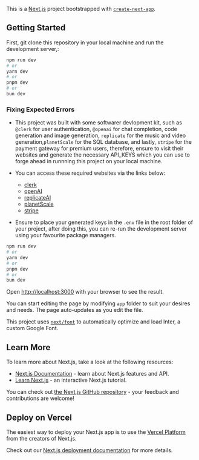 This is a [Next.js](https://nextjs.org/) project bootstrapped with [`create-next-app`](https://github.com/vercel/next.js/tree/canary/packages/create-next-app).

## Getting Started

First, git clone this repository in your local machine and run the development server,:

```bash
npm run dev
# or
yarn dev
# or
pnpm dev
# or
bun dev
```

### Fixing Expected Errors

- This project was built with some softwarer devlopment kit, such as `@clerk` for user authentication, `@openai` for chat completion, code generation and image generation, `replicate` for the music and video generation,`planetScale` for the SQL database, and lastly, `stripe` for the payment gateway for premium users, therefore, ensure to visit their websites and generate the necessary API_KEYS which you can use to forge ahead in runnning this project on your local machine.

- You can access these required websites via the links below:

  - [clerk](https://clerk.com/)
  - [openAI](https://platform.openai.com/)
  - [replicateAI](https://replicate.com/)
  - [planetScale](https://planetscale.com/)
  - [stripe](https://stripe.com/)

- Ensure to place your generated keys in the `.env` file in the root folder of your project, after doing this, you can re-run the development server using your favourite package managers.

```bash
npm run dev
# or
yarn dev
# or
pnpm dev
# or
bun dev
```

Open [http://localhost:3000](http://localhost:3000) with your browser to see the result.

You can start editing the page by modifying `app` folder to suit your desires and needs. The page auto-updates as you edit the file.

This project uses [`next/font`](https://nextjs.org/docs/basic-features/font-optimization) to automatically optimize and load Inter, a custom Google Font.

## Learn More

To learn more about Next.js, take a look at the following resources:

- [Next.js Documentation](https://nextjs.org/docs) - learn about Next.js features and API.
- [Learn Next.js](https://nextjs.org/learn) - an interactive Next.js tutorial.

You can check out [the Next.js GitHub repository](https://github.com/vercel/next.js/) - your feedback and contributions are welcome!

## Deploy on Vercel

The easiest way to deploy your Next.js app is to use the [Vercel Platform](https://vercel.com/new?utm_medium=default-template&filter=next.js&utm_source=create-next-app&utm_campaign=create-next-app-readme) from the creators of Next.js.

Check out our [Next.js deployment documentation](https://nextjs.org/docs/deployment) for more details.
